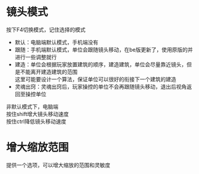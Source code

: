 # 镜头模式
按下F4切换模式，记住选择的模式
- 默认：电脑端默认模式，手机端没有
- 跟随：手机端默认模式，单位会跟随镜头移动，在be版更新了，使用原版的并进行一些调整就行  
- 建造：单位会根据玩家放置建筑的顺序，建造建筑，单位会尽量靠近镜头，但是不能离开建造建筑的范围    
这里可能要设计一个算法，保证单位可以很好的衔接下一个建筑的建造 
- 灵魂出窍：灵魂出窍后，玩家操控的单位不会再跟随镜头移动，退出后视角返回至操控单位

非默认模式下，电脑端  
按住shift增大镜头移动速度  
按住ctrl降低镜头移动速度  

# 增大缩放范围
提供一个选项，可以增大缩放的范围和灵敏度